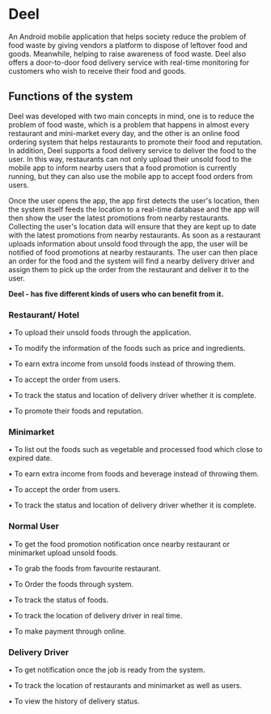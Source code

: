 # Deel
An Android mobile application that helps society reduce the problem of food waste by giving vendors a platform to dispose of leftover food and goods. Meanwhile, helping to raise awareness of food waste. Deel also offers a door-to-door food delivery service with real-time monitoring for customers who wish to receive their food and goods.

## Functions of the system 
Deel was developed with two main concepts in mind, one is to reduce the problem of food waste, which is a problem that happens in almost every restaurant and mini-market every day, and the other is an online food ordering system that helps restaurants to promote their food and reputation. In addition, Deel supports a food delivery service to deliver the food to the user. In this way, restaurants can not only upload their unsold food to the mobile app to inform nearby users that a food promotion is currently running, but they can also use the mobile app to accept food orders from users.

Once the user opens the app, the app first detects the user's location, then the system itself feeds the location to a real-time database and the app will then show the user the latest promotions from nearby restaurants. Collecting the user's location data will ensure that they are kept up to date with the latest promotions from nearby restaurants. As soon as a restaurant uploads information about unsold food through the app, the user will be notified of food promotions at nearby restaurants. The user can then place an order for the food and the system will find a nearby delivery driver and assign them to pick up the order from the restaurant and deliver it to the user. 

**Deel - has five different kinds of users who can benefit from it.**

### Restaurant/ Hotel
•	To upload their unsold foods through the application.

•	To modify the information of the foods such as price and ingredients.

•	To earn extra income from unsold foods instead of throwing them.

•	To accept the order from users.

•	To track the status and location of delivery driver whether it is complete.

•	To promote their foods and reputation.

### Minimarket
•	To list out the foods such as vegetable and processed food which close to expired date.

•	To earn extra income from foods and beverage instead of throwing them.

•	To accept the order from users.

•	To track the status and location of delivery driver whether it is complete.

### Normal User
•	To get the food promotion notification once nearby restaurant or minimarket upload unsold foods.

•	To grab the foods from favourite restaurant.

•	To Order the foods through system.

•	To track the status of foods.

•	To track the location of delivery driver in real time.

•	To make payment through online.

### Delivery Driver
•	To get notification once the job is ready from the system.

•	To track the location of restaurants and minimarket as well as users.

•	To view the history of delivery status.
